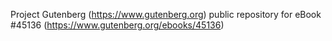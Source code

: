 Project Gutenberg (https://www.gutenberg.org) public repository for eBook #45136 (https://www.gutenberg.org/ebooks/45136)
